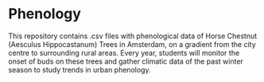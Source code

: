 # Phenology
This repository contains .csv files with phenological data of Horse Chestnut (Aesculus Hippocastanum) Trees in Amsterdam, on a gradient from the city centre to surrounding rural areas. Every year, students will monitor the onset of buds on these trees and gather climatic data of the past winter season to study trends in urban phenology.
